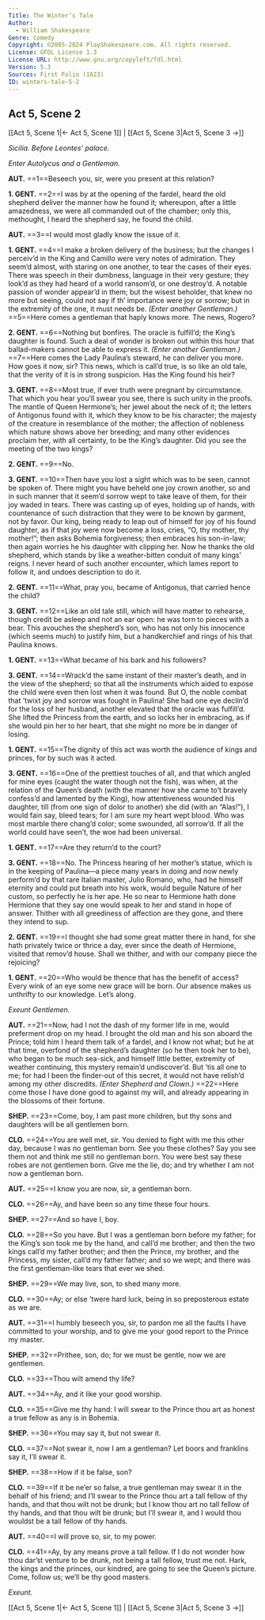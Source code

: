 ```yaml
---
Title: The Winter’s Tale
Author: 
  - William Shakespeare
Genre: Comedy
Copyright: ©2005-2024 PlayShakespeare.com. All rights reserved.
License: GFDL License 1.3
License URL: http://www.gnu.org/copyleft/fdl.html
Version: 5.3
Sources: First Folio (1623)
ID: winters-tale-5-2
---
```


## Act 5, Scene 2
[[Act 5, Scene 1|← Act 5, Scene 1]] | [[Act 5, Scene 3|Act 5, Scene 3 →]]

*Sicilia. Before Leontes’ palace.*

*Enter Autolycus and a Gentleman.*

**AUT.**
==1==Beseech you, sir, were you present at this relation?

**1. GENT.**
==2==I was by at the opening of the fardel, heard the old shepherd deliver the manner how he found it; whereupon, after a little amazedness, we were all commanded out of the chamber; only this, methought, I heard the shepherd say, he found the child.

**AUT.**
==3==I would most gladly know the issue of it.

**1. GENT.**
==4==I make a broken delivery of the business; but the changes I perceiv’d in the King and Camillo were very notes of admiration. They seem’d almost, with staring on one another, to tear the cases of their eyes. There was speech in their dumbness, language in their very gesture; they look’d as they had heard of a world ransom’d, or one destroy’d. A notable passion of wonder appear’d in them; but the wisest beholder, that knew no more but seeing, could not say if th’ importance were joy or sorrow; but in the extremity of the one, it must needs be.
*(Enter another Gentleman.)*
==5==Here comes a gentleman that haply knows more. The news, Rogero?

**2. GENT.**
==6==Nothing but bonfires. The oracle is fulfill’d; the King’s daughter is found. Such a deal of wonder is broken out within this hour that ballad-makers cannot be able to express it.
*(Enter another Gentleman.)*
==7==Here comes the Lady Paulina’s steward, he can deliver you more. How goes it now, sir? This news, which is call’d true, is so like an old tale, that the verity of it is in strong suspicion. Has the King found his heir?

**3. GENT.**
==8==Most true, if ever truth were pregnant by circumstance. That which you hear you’ll swear you see, there is such unity in the proofs. The mantle of Queen Hermione’s; her jewel about the neck of it; the letters of Antigonus found with it, which they know to be his character; the majesty of the creature in resemblance of the mother; the affection of nobleness which nature shows above her breeding; and many other evidences proclaim her, with all certainty, to be the King’s daughter. Did you see the meeting of the two kings?

**2. GENT.**
==9==No.

**3. GENT.**
==10==Then have you lost a sight which was to be seen, cannot be spoken of. There might you have beheld one joy crown another, so and in such manner that it seem’d sorrow wept to take leave of them, for their joy waded in tears. There was casting up of eyes, holding up of hands, with countenance of such distraction that they were to be known by garment, not by favor. Our king, being ready to leap out of himself for joy of his found daughter, as if that joy were now become a loss, cries, “O, thy mother, thy mother!”; then asks Bohemia forgiveness; then embraces his son-in-law; then again worries he his daughter with clipping her. Now he thanks the old shepherd, which stands by like a weather-bitten conduit of many kings’ reigns. I never heard of such another encounter, which lames report to follow it, and undoes description to do it.

**2. GENT.**
==11==What, pray you, became of Antigonus, that carried hence the child?

**3. GENT.**
==12==Like an old tale still, which will have matter to rehearse, though credit be asleep and not an ear open: he was torn to pieces with a bear. This avouches the shepherd’s son, who has not only his innocence (which seems much) to justify him, but a handkerchief and rings of his that Paulina knows.

**1. GENT.**
==13==What became of his bark and his followers?

**3. GENT.**
==14==Wrack’d the same instant of their master’s death, and in the view of the shepherd; so that all the instruments which aided to expose the child were even then lost when it was found. But O, the noble combat that ’twixt joy and sorrow was fought in Paulina! She had one eye declin’d for the loss of her husband, another elevated that the oracle was fulfill’d. She lifted the Princess from the earth, and so locks her in embracing, as if she would pin her to her heart, that she might no more be in danger of losing.

**1. GENT.**
==15==The dignity of this act was worth the audience of kings and princes, for by such was it acted.

**3. GENT.**
==16==One of the prettiest touches of all, and that which angled for mine eyes (caught the water though not the fish), was when, at the relation of the Queen’s death (with the manner how she came to’t bravely confess’d and lamented by the King), how attentiveness wounded his daughter, till (from one sign of dolor to another) she did (with an “Alas!”), I would fain say, bleed tears; for I am sure my heart wept blood. Who was most marble there chang’d color; some swounded, all sorrow’d. If all the world could have seen’t, the woe had been universal.

**1. GENT.**
==17==Are they return’d to the court?

**3. GENT.**
==18==No. The Princess hearing of her mother’s statue, which is in the keeping of Paulina—a piece many years in doing and now newly perform’d by that rare Italian master, Julio Romano, who, had he himself eternity and could put breath into his work, would beguile Nature of her custom, so perfectly he is her ape. He so near to Hermione hath done Hermione that they say one would speak to her and stand in hope of answer. Thither with all greediness of affection are they gone, and there they intend to sup.

**2. GENT.**
==19==I thought she had some great matter there in hand, for she hath privately twice or thrice a day, ever since the death of Hermione, visited that remov’d house. Shall we thither, and with our company piece the rejoicing?

**1. GENT.**
==20==Who would be thence that has the benefit of access? Every wink of an eye some new grace will be born. Our absence makes us unthrifty to our knowledge. Let’s along.

*Exeunt Gentlemen.*

**AUT.**
==21==Now, had I not the dash of my former life in me, would preferment drop on my head. I brought the old man and his son aboard the Prince; told him I heard them talk of a fardel, and I know not what; but he at that time, overfond of the shepherd’s daughter (so he then took her to be), who began to be much sea-sick, and himself little better, extremity of weather continuing, this mystery remain’d undiscover’d. But ’tis all one to me; for had I been the finder-out of this secret, it would not have relish’d among my other discredits.
*(Enter Shepherd and Clown.)*
==22==Here come those I have done good to against my will, and already appearing in the blossoms of their fortune.

**SHEP.**
==23==Come, boy, I am past more children, but thy sons and daughters will be all gentlemen born.

**CLO.**
==24==You are well met, sir. You denied to fight with me this other day, because I was no gentleman born. See you these clothes? Say you see them not and think me still no gentleman born. You were best say these robes are not gentlemen born. Give me the lie, do; and try whether I am not now a gentleman born.

**AUT.**
==25==I know you are now, sir, a gentleman born.

**CLO.**
==26==Ay, and have been so any time these four hours.

**SHEP.**
==27==And so have I, boy.

**CLO.**
==28==So you have. But I was a gentleman born before my father; for the King’s son took me by the hand, and call’d me brother; and then the two kings call’d my father brother; and then the Prince, my brother, and the Princess, my sister, call’d my father father; and so we wept; and there was the first gentleman-like tears that ever we shed.

**SHEP.**
==29==We may live, son, to shed many more.

**CLO.**
==30==Ay; or else ’twere hard luck, being in so preposterous estate as we are.

**AUT.**
==31==I humbly beseech you, sir, to pardon me all the faults I have committed to your worship, and to give me your good report to the Prince my master.

**SHEP.**
==32==Prithee, son, do; for we must be gentle, now we are gentlemen.

**CLO.**
==33==Thou wilt amend thy life?

**AUT.**
==34==Ay, and it like your good worship.

**CLO.**
==35==Give me thy hand: I will swear to the Prince thou art as honest a true fellow as any is in Bohemia.

**SHEP.**
==36==You may say it, but not swear it.

**CLO.**
==37==Not swear it, now I am a gentleman? Let boors and franklins say it, I’ll swear it.

**SHEP.**
==38==How if it be false, son?

**CLO.**
==39==If it be ne’er so false, a true gentleman may swear it in the behalf of his friend; and I’ll swear to the Prince thou art a tall fellow of thy hands, and that thou wilt not be drunk; but I know thou art no tall fellow of thy hands, and that thou wilt be drunk; but I’ll swear it, and I would thou wouldst be a tall fellow of thy hands.

**AUT.**
==40==I will prove so, sir, to my power.

**CLO.**
==41==Ay, by any means prove a tall fellow. If I do not wonder how thou dar’st venture to be drunk, not being a tall fellow, trust me not. Hark, the kings and the princes, our kindred, are going to see the Queen’s picture. Come, follow us; we’ll be thy good masters.

*Exeunt.*

[[Act 5, Scene 1|← Act 5, Scene 1]] | [[Act 5, Scene 3|Act 5, Scene 3 →]]